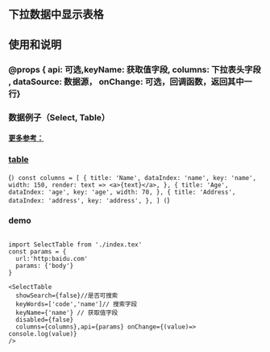 ## 下拉数据中显示表格

## 使用和说明

### @props { api: 可选,keyName: 获取值字段, columns: 下拉表头字段 , dataSource: 数据源， onChange: 可选，回调函数，返回其中一行}

### 数据例子（Select, Table）
#### [更多参考：](https://ant-design.gitee.io/components/select-cn/#header)
### [table](https://ant-design.gitee.io/components/table-cn/#header)
(```)
const columns = [
  {
    title: 'Name',
    dataIndex: 'name',
    key: 'name',
    width: 150,
    render: text => <a>{text}</a>,
  },
  {
    title: 'Age',
    dataIndex: 'age',
    key: 'age',
    width: 70,
  },
  {
    title: 'Address',
    dataIndex: 'address',
    key: 'address',
  },
]
(```)

### demo
```

import SelectTable from './index.tex'
const params = {
  url:'http:baidu.com'
  params: {'body'}
}

<SelectTable
  showSearch={false}//是否可搜索
  keyWords=['code','name']// 搜索字段
  keyName={'name'} // 获取值字段
  disabled={false}
  columns={columns},api={params} onChange={(value)=> console.log(value)}
/>

```